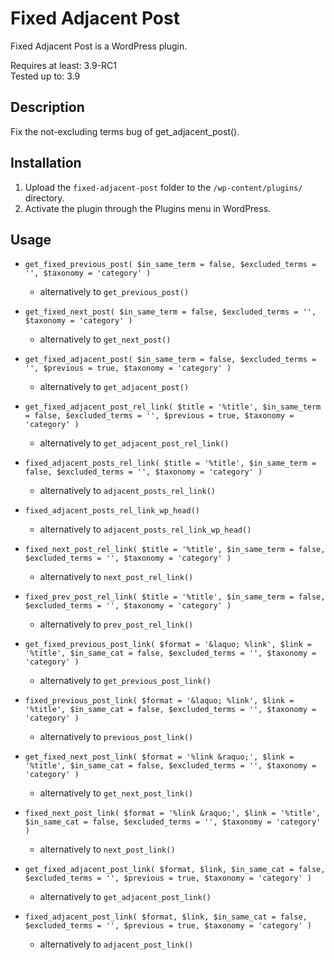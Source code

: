 # Fixed Adjacent Post

Fixed Adjacent Post is a WordPress plugin.

Requires at least: 3.9-RC1  
Tested up to: 3.9

## Description

Fix the not-excluding terms bug of get_adjacent_post().

## Installation

1. Upload the `fixed-adjacent-post` folder to the `/wp-content/plugins/` directory.
2. Activate the plugin through the Plugins menu in WordPress.

## Usage

* `get_fixed_previous_post( $in_same_term = false, $excluded_terms = '', $taxonomy = 'category' )`
	- alternatively to `get_previous_post()`

* `get_fixed_next_post( $in_same_term = false, $excluded_terms = '', $taxonomy = 'category' )`
	- alternatively to `get_next_post()`

* `get_fixed_adjacent_post( $in_same_term = false, $excluded_terms = '', $previous = true, $taxonomy = 'category' )`
	- alternatively to `get_adjacent_post()`

* `get_fixed_adjacent_post_rel_link( $title = '%title', $in_same_term = false, $excluded_terms = '', $previous = true, $taxonomy = 'category' )`
	- alternatively to `get_adjacent_post_rel_link()`

* `fixed_adjacent_posts_rel_link( $title = '%title', $in_same_term = false, $excluded_terms = '', $taxonomy = 'category' )`
	- alternatively to `adjacent_posts_rel_link()`

* `fixed_adjacent_posts_rel_link_wp_head()`
	- alternatively to `adjacent_posts_rel_link_wp_head()`

* `fixed_next_post_rel_link( $title = '%title', $in_same_term = false, $excluded_terms = '', $taxonomy = 'category' )`
	- alternatively to `next_post_rel_link()`

* `fixed_prev_post_rel_link( $title = '%title', $in_same_term = false, $excluded_terms = '', $taxonomy = 'category' )`
	- alternatively to `prev_post_rel_link()`

* `get_fixed_previous_post_link( $format = '&laquo; %link', $link = '%title', $in_same_cat = false, $excluded_terms = '', $taxonomy = 'category' )`
	- alternatively to `get_previous_post_link()`

* `fixed_previous_post_link( $format = '&laquo; %link', $link = '%title', $in_same_cat = false, $excluded_terms = '', $taxonomy = 'category' )`
	- alternatively to `previous_post_link()`

* `get_fixed_next_post_link( $format = '%link &raquo;', $link = '%title', $in_same_cat = false, $excluded_terms = '', $taxonomy = 'category' )`
	- alternatively to `get_next_post_link()`

* `fixed_next_post_link( $format = '%link &raquo;', $link = '%title', $in_same_cat = false, $excluded_terms = '', $taxonomy = 'category' )`
	- alternatively to `next_post_link()`

* `get_fixed_adjacent_post_link( $format, $link, $in_same_cat = false, $excluded_terms = '', $previous = true, $taxonomy = 'category' )`
	- alternatively to `get_adjacent_post_link()`

* `fixed_adjacent_post_link( $format, $link, $in_same_cat = false, $excluded_terms = '', $previous = true, $taxonomy = 'category' )`
	- alternatively to `adjacent_post_link()`